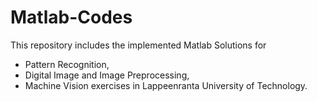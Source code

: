 # Matlab-Codes

This repository includes  the implemented Matlab Solutions for 
  * Pattern Recognition, 
  * Digital Image and Image Preprocessing, 
  * Machine Vision exercises 
in Lappeenranta University of Technology. 
